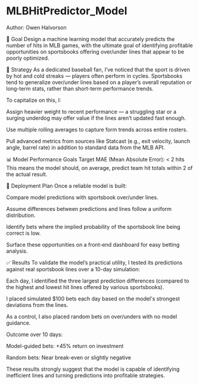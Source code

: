 # MLBHitPredictor_Model

Author: Owen Halvorson

🎯 Goal
Design a machine learning model that accurately predicts the number of hits in MLB games, with the ultimate goal of identifying profitable opportunities on sportsbooks offering over/under lines that appear to be poorly optimized.

🧠 Strategy
As a dedicated baseball fan, I’ve noticed that the sport is driven by hot and cold streaks — players often perform in cycles. Sportsbooks tend to generalize over/under lines based on a player’s overall reputation or long-term stats, rather than short-term performance trends.

To capitalize on this, I:

Assign heavier weight to recent performance — a struggling star or a surging underdog may offer value if the lines aren’t updated fast enough.

Use multiple rolling averages to capture form trends across entire rosters.

Pull advanced metrics from sources like Statcast (e.g., exit velocity, launch angle, barrel rate) in addition to standard data from the MLB API.

📊 Model Performance Goals
Target MAE (Mean Absolute Error): < 2 hits
This means the model should, on average, predict team hit totals within 2 of the actual result.

🔮 Deployment Plan
Once a reliable model is built:

Compare model predictions with sportsbook over/under lines.

Assume differences between predictions and lines follow a uniform distribution.

Identify bets where the implied probability of the sportsbook line being correct is low.

Surface these opportunities on a front-end dashboard for easy betting analysis.


✅ Results
To validate the model’s practical utility, I tested its predictions against real sportsbook lines over a 10-day simulation:

Each day, I identified the three largest prediction differences (compared to the highest and lowest hit lines offered by various sportsbooks).

I placed simulated $100 bets each day based on the model's strongest deviations from the lines.

As a control, I also placed random bets on over/unders with no model guidance.

Outcome over 10 days:

Model-guided bets: +45% return on investment

Random bets: Near break-even or slightly negative

These results strongly suggest that the model is capable of identifying inefficient lines and turning predictions into profitable strategies.

















